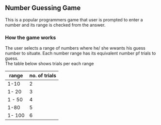 ##  Number Guessing Game
This is a popular programmers game that user is prompted to enter a number and 
its range is checked from the answer. <br/>
### How the game works
The user selects a range of numbers where he/ she wwants his guess number to situate. 
Each number range has its equivalent number pf trials to guess. <br/>
The table below shows trials per each range

 | range  | no. of trials |
 | ------ | ------------- |
 | 1-10   | 2             |
 | 1- 20  | 3             |
 | 1 - 50 | 4             |
 | 1-80   | 5             |
 | 1- 100 | 6             |